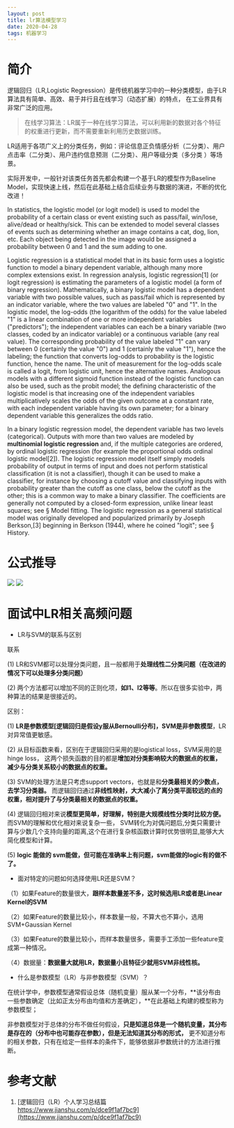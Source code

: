 ```yaml
---
layout: post
title: lr算法模型学习
date: 2020-04-28
tags: 机器学习
---
```


# 简介

逻辑回归（LR,Logistic Regression）是传统机器学习中的一种分类模型，由于LR算法具有简单、高效、易于并行且在线学习（动态扩展）的特点，
在工业界具有非常广泛的应用。

> 在线学习算法：LR属于一种在线学习算法，可以利用新的数据对各个特征的权重进行更新，而不需要重新利用历史数据训练。

LR适用于各项广义上的分类任务，例如：评论信息正负情感分析（二分类）、用户点击率（二分类）、用户违约信息预测（二分类）、用户等级分类（多分类 ）等场景。

实际开发中，一般针对该类任务首先都会构建一个基于LR的模型作为Baseline Model，实现快速上线，然后在此基础上结合后续业务与数据的演进，不断的优化改进！

In statistics, the logistic model (or logit model) is used to model the probability of a certain class or event existing 
such as pass/fail, win/lose, alive/dead or healthy/sick. This can be extended to model several classes of events 
such as determining whether an image contains a cat, dog, lion, etc. 
Each object being detected in the image would be assigned a probability between 0 and 1 and the sum adding to one.

Logistic regression is a statistical model that in its basic form uses a logistic function to model 
a binary dependent variable, although many more complex extensions exist. 
In regression analysis, logistic regression[1] (or logit regression) is estimating the parameters of a logistic model 
(a form of binary regression). Mathematically, a binary logistic model has a dependent variable with two possible values, 
such as pass/fail which is represented by an indicator variable, where the two values are labeled "0" and "1". 
In the logistic model, the log-odds (the logarithm of the odds) for the value labeled "1" is a linear combination of 
one or more independent variables ("predictors"); the independent variables can each be a binary variable 
(two classes, coded by an indicator variable) or a continuous variable (any real value). The corresponding probability 
of the value labeled "1" can vary between 0 (certainly the value "0") and 1 (certainly the value "1"), hence the 
labeling; the function that converts log-odds to probability is the logistic function, hence the name. 
The unit of measurement for the log-odds scale is called a logit, from logistic unit, hence the alternative names. 
Analogous models with a different sigmoid function instead of the logistic function can also be used, 
such as the probit model; the defining characteristic of the logistic model is that increasing one of the 
independent variables multiplicatively scales the odds of the given outcome at a constant rate, with each independent 
variable having its own parameter; for a binary dependent variable this generalizes the odds ratio.

In a binary logistic regression model, the dependent variable has two levels (categorical). Outputs with more than 
two values are modeled by **multinomial logistic regression** and, if the multiple categories are ordered, 
by ordinal logistic regression (for example the proportional odds ordinal logistic model[2]). The logistic regression model 
itself simply models probability of output in terms of input and does not perform statistical classification 
(it is not a classifier), though it can be used to make a classifier, for instance by choosing a cutoff value and 
classifying inputs with probability greater than the cutoff as one class, below the cutoff as the other; this is a common 
way to make a binary classifier. The coefficients are generally not computed by a closed-form expression, unlike linear 
least squares; see § Model fitting. The logistic regression as a general statistical model was originally developed and 
popularized primarily by Joseph Berkson,[3] beginning in Berkson (1944), where he coined "logit"; see § History.

# 公式推导

![](/images/posts/0429_lr/img1.jpeg)
![](/images/posts/0429_lr/img2.jpeg)

# 面试中LR相关高频问题

- LR与SVM的联系与区别

联系

(1) LR和SVM都可以处理分类问题，且一般都用于**处理线性二分类问题（在改进的情况下可以处理多分类问题）**

(2) 两个方法都可以增加不同的正则化项，**如l1、l2等等**。所以在很多实验中，两种算法的结果是很接近的。

区别：

(1) **LR是参数模型[逻辑回归是假设y服从Bernoulli分布]，SVM是非参数模型**，LR对异常值更敏感。

(2) 从目标函数来看，区别在于逻辑回归采用的是logistical loss，SVM采用的是hinge loss，
这两个损失函数的目的都是**增加对分类影响较大的数据点的权重，减少与分类关系较小的数据点的权重。**

(3) SVM的处理方法是只考虑support vectors，也就是和**分类最相关的少数点，去学习分类器。**
而逻辑回归通过**非线性映射，大大减小了离分类平面较远的点的权重，相对提升了与分类最相关的数据点的权重。**

(4) 逻辑回归相对来说**模型更简单，好理解，特别是大规模线性分类时比较方便。** 而SVM的理解和优化相对来说复杂一些，
SVM转化为对偶问题后,分类只需要计算与少数几个支持向量的距离,这个在进行复杂核函数计算时优势很明显,能够大大简化模型和计算。

(5) **logic 能做的 svm能做，但可能在准确率上有问题，svm能做的logic有的做不了。**

- 面对特定的问题如何选择使用LR还是SVM？

（1）如果Feature的数量很大，**跟样本数量差不多，这时候选用LR或者是Linear Kernel的SVM**

（2）如果Feature的数量比较小，样本数量一般，不算大也不算小，选用SVM+Gaussian Kernel

（3）如果Feature的数量比较小，而样本数量很多，需要手工添加一些feature变成第一种情况。

（4）数据量：**数据量大就用LR，数据量小且特征少就用SVM非线性核。**

- 什么是参数模型（LR）与非参数模型（SVM）？

在统计学中，参数模型通常假设总体（随机变量）服从某一个分布，**该分布由一些参数确定（比如正太分布由均值和方差确定），**在此基础上构建的模型称为参数模型；

非参数模型对于总体的分布不做任何假设，**只是知道总体是一个随机变量，其分布是存在的（分布中也可能存在参数），但是无法知道其分布的形式，**
更不知道分布的相关参数，只有在给定一些样本的条件下，能够依据非参数统计的方法进行推断。

# 参考文献
1. [逻辑回归（LR）个人学习总结篇 https://www.jianshu.com/p/dce9f1af7bc9](https://www.jianshu.com/p/dce9f1af7bc9)